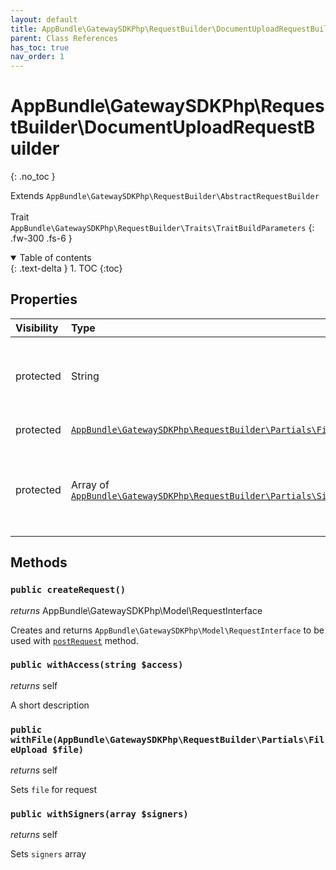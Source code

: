 ```yaml
---
layout: default
title: AppBundle\GatewaySDKPhp\RequestBuilder\DocumentUploadRequestBuilder
parent: Class References
has_toc: true
nav_order: 1
---
```


# AppBundle\GatewaySDKPhp\RequestBuilder\DocumentUploadRequestBuilder
{: .no_toc }

Extends `AppBundle\GatewaySDKPhp\RequestBuilder\AbstractRequestBuilder` <br><br> Trait `AppBundle\GatewaySDKPhp\RequestBuilder\Traits\TraitBuildParameters`
{: .fw-300 .fs-6 }

<details open markdown="block">
  <summary>
    Table of contents
  </summary>
  {: .text-delta }
1. TOC
{:toc}
</details>

## Properties

| Visibility | Type | Name | Description |
| :--- | :--- | :--- | :--- |
| protected | String | access | Document access. Possible values: public, private |
| protected | [`AppBundle\GatewaySDKPhp\RequestBuilder\Partials\FileUpload`](/documentation/class-ref/GatewaySDKPhp/RequestBuilder/Partials/FileUpload.html) | file | File for request |
| protected | Array of [`AppBundle\GatewaySDKPhp\RequestBuilder\Partials\Signer`](/documentation/class-ref/GatewaySDKPhp/RequestBuilder/Partials/Signer.html) | signers | Signer's who will be invited to perform operations on the document |


## Methods

### `public createRequest()`

*returns* AppBundle\GatewaySDKPhp\Model\RequestInterface

Creates and returns `AppBundle\GatewaySDKPhp\Model\RequestInterface` to be used with [`postRequest`](/documentation/class-ref/GatewaySDKPhp/ConnectorInterface.html#public-postrequestappbundlegatewaysdkphpmodelrequestinterface-request) method.

### `public withAccess(string $access)`

*returns* self

A short description

### `public withFile(AppBundle\GatewaySDKPhp\RequestBuilder\Partials\FileUpload $file)`

*returns* self

Sets `file` for request

### `public withSigners(array $signers)`

*returns* self

Sets `signers` array

